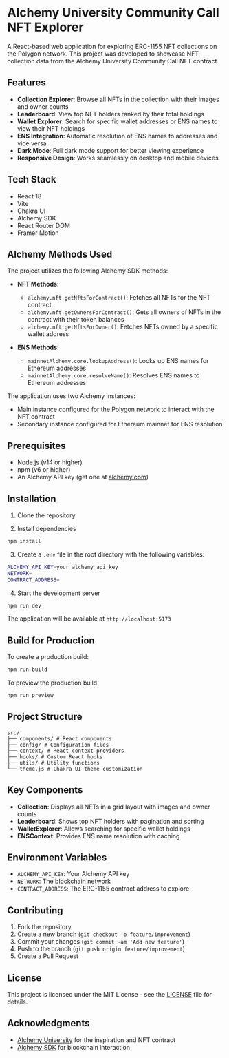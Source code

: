# Alchemy University Community Call NFT Explorer

A React-based web application for exploring ERC-1155 NFT collections on the Polygon network. This project was developed to showcase NFT collection data from the Alchemy University Community Call NFT contract.

## Features

- **Collection Explorer**: Browse all NFTs in the collection with their images and owner counts
- **Leaderboard**: View top NFT holders ranked by their total holdings
- **Wallet Explorer**: Search for specific wallet addresses or ENS names to view their NFT holdings
- **ENS Integration**: Automatic resolution of ENS names to addresses and vice versa
- **Dark Mode**: Full dark mode support for better viewing experience
- **Responsive Design**: Works seamlessly on desktop and mobile devices

## Tech Stack

- React 18
- Vite
- Chakra UI
- Alchemy SDK
- React Router DOM
- Framer Motion

## Alchemy Methods Used

The project utilizes the following Alchemy SDK methods:

- **NFT Methods**:
  - `alchemy.nft.getNftsForContract()`: Fetches all NFTs for the NFT contract
  - `alchemy.nft.getOwnersForContract()`: Gets all owners of NFTs in the contract with their token balances
  - `alchemy.nft.getNftsForOwner()`: Fetches NFTs owned by a specific wallet address

- **ENS Methods**:
  - `mainnetAlchemy.core.lookupAddress()`: Looks up ENS names for Ethereum addresses
  - `mainnetAlchemy.core.resolveName()`: Resolves ENS names to Ethereum addresses

The application uses two Alchemy instances:
- Main instance configured for the Polygon network to interact with the NFT contract
- Secondary instance configured for Ethereum mainnet for ENS resolution

## Prerequisites

- Node.js (v14 or higher)
- npm (v6 or higher)
- An Alchemy API key (get one at [alchemy.com](https://www.alchemy.com))

## Installation

1. Clone the repository

2. Install dependencies
```bash
npm install
```

3. Create a `.env` file in the root directory with the following variables:
```bash
ALCHEMY_API_KEY=your_alchemy_api_key
NETWORK=
CONTRACT_ADDRESS=
```

4. Start the development server
```bash
npm run dev
```

The application will be available at `http://localhost:5173`

## Build for Production

To create a production build:
```bash
npm run build
```

To preview the production build:
```bash
npm run preview
```

## Project Structure
```
src/
├── components/ # React components
├── config/ # Configuration files
├── context/ # React context providers
├── hooks/ # Custom React hooks
├── utils/ # Utility functions
└── theme.js # Chakra UI theme customization
```

## Key Components

- **Collection**: Displays all NFTs in a grid layout with images and owner counts
- **Leaderboard**: Shows top NFT holders with pagination and sorting
- **WalletExplorer**: Allows searching for specific wallet holdings
- **ENSContext**: Provides ENS name resolution with caching

## Environment Variables

- `ALCHEMY_API_KEY`: Your Alchemy API key
- `NETWORK`: The blockchain network
- `CONTRACT_ADDRESS`: The ERC-1155 contract address to explore

## Contributing

1. Fork the repository
2. Create a new branch (`git checkout -b feature/improvement`)
3. Commit your changes (`git commit -am 'Add new feature'`)
4. Push to the branch (`git push origin feature/improvement`)
5. Create a Pull Request

## License

This project is licensed under the MIT License - see the [LICENSE](LICENSE) file for details.

## Acknowledgments

- [Alchemy University](https://university.alchemy.com) for the inspiration and NFT contract
- [Alchemy SDK](https://docs.alchemy.com/reference/alchemy-sdk-quickstart) for blockchain interaction

